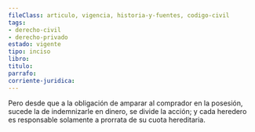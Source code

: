 ```yaml
---
fileClass: articulo, vigencia, historia-y-fuentes, codigo-civil
tags:
- derecho-civil
- derecho-privado
estado: vigente
tipo: inciso
libro:
titulo:
parrafo:
corriente-juridica:
---
```

Pero desde que a la obligación de amparar al comprador en la posesión, sucede la de indemnizarle en dinero, se divide la acción; y cada heredero es responsable solamente a prorrata de su cuota hereditaria.